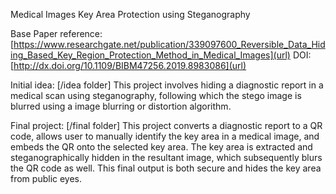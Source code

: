 Medical Images Key Area Protection using Steganography

Base Paper reference: [https://www.researchgate.net/publication/339097600_Reversible_Data_Hiding_Based_Key_Region_Protection_Method_in_Medical_Images](url)
DOI: [http://dx.doi.org/10.1109/BIBM47256.2019.8983086](url)

Initial idea:
[/idea folder]
This project involves hiding a diagnostic report in a medical scan using steganography, following which the stego image is blurred using a image blurring or distortion algorithm. 

Final project:
[/final folder]
This project converts a diagnostic report to a QR code, allows user to manually identify the key area in a medical image, and embeds the QR onto the selected key area. The key area is extracted and steganographically hidden in the resultant image, which subsequently blurs the QR code as well. This final output is both secure and hides the key area from public eyes.
